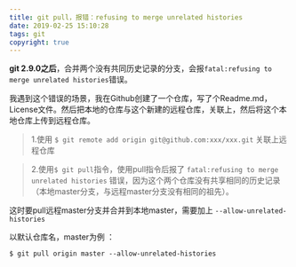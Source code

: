 ```yaml
---
title: git pull，报错：refusing to merge unrelated histories
date: 2019-02-25 15:10:28
tags: git
copyright: true
---
```


**git 2.9.0之后**，合并两个没有共同历史记录的分支，会报`fatal:refusing to merge unrelated histories`错误。

我遇到这个错误的场景，我在Github创建了一个仓库，写了个Readme.md，License文件。然后把本地的仓库与这个新建的远程仓库，关联上，然后将这个本地仓库上传到远程仓库。

> 1.使用 `$ git remote add origin git@github.com:xxx/xxx.git` 关联上远程仓库

> 2.使用`$ git pull`指令，使用pull指令后报了 `fatal:refusing to merge unrelated histories` 错误，因为这个两个仓库没有共享相同的历史记录（本地master分支，与远程master分支没有相同的祖先）。

这时要pull远程master分支并合并到本地master，需要加上 `--allow-unrelated-histories`

以默认仓库名，master为例 ：

``` git
$ git pull origin master --allow-unrelated-histories
```


